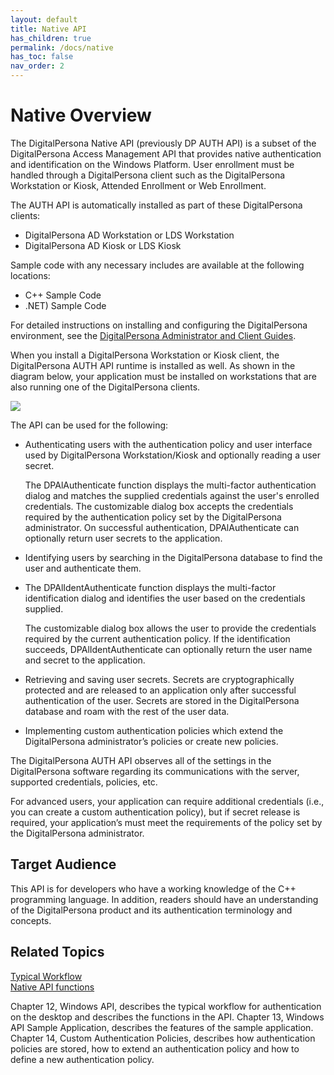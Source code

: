 ```yaml
---
layout: default
title: Native API
has_children: true
permalink: /docs/native
has_toc: false
nav_order: 2
---
```

# Native Overview

The DigitalPersona Native API (previously DP AUTH API) is a subset of the DigitalPersona Access Management API that provides native authentication and identification on the Windows Platform. User enrollment must be handled through a DigitalPersona client such as the DigitalPersona Workstation or Kiosk, Attended Enrollment or Web Enrollment.

The AUTH API is automatically installed as part of these DigitalPersona clients:

* DigitalPersona AD Workstation or LDS Workstation  
* DigitalPersona AD Kiosk or LDS Kiosk  

Sample code with any necessary includes are available at the following locations:

* C++ Sample Code
* .NET) Sample Code  

For detailed instructions on installing and configuring the DigitalPersona environment, see the [DigitalPersona Administrator and Client Guides](https://www.crossmatch.com/company/support/documentation/).

When you install a DigitalPersona Workstation or Kiosk client, the DigitalPersona AUTH API runtime is installed as well. As shown in the diagram below, your application must be installed on workstations that are also running one of the DigitalPersona clients.

![](../assets/NATIVE-API-91e58d68.png)

The API can be used for the following:

* Authenticating users with the authentication policy and user interface used by DigitalPersona Workstation/Kiosk and optionally reading a user secret.

  The DPAlAuthenticate function displays the multi-factor authentication dialog and matches the supplied credentials against the user's enrolled credentials. The customizable dialog box accepts the credentials required by the authentication policy set by the DigitalPersona administrator. On successful authentication, DPAlAuthenticate can optionally return user secrets to the application.

* Identifying users by searching in the DigitalPersona database to find the user and authenticate them.

* The DPAlIdentAuthenticate function displays the multi-factor identification dialog and identifies the user based on the credentials supplied.

  The customizable dialog box allows the user to provide the credentials required by the current authentication policy. If the identification succeeds, DPAlIdentAuthenticate can optionally return the user name and secret to the application.

* Retrieving and saving user secrets. Secrets are cryptographically protected and are released to an application only after successful authentication of the user. Secrets are stored in the DigitalPersona database and roam with the rest of the user data.

* Implementing custom authentication policies which extend the DigitalPersona administrator’s policies or create new policies.

The DigitalPersona AUTH API observes all of the settings in the DigitalPersona software regarding its communications with the server, supported credentials, policies, etc.

For advanced users, your application can require additional credentials (i.e., you can create a custom authentication policy), but if secret release is required, your application’s must meet the requirements of the policy set by the DigitalPersona administrator.
## Target Audience
This API is for developers who have a working knowledge of the C++ programming language. In addition, readers should have an understanding of the DigitalPersona product and its authentication terminology and concepts.

## Related Topics
[Typical Workflow](Native-API-Typical-Workflow)  
[Native API functions](Native-API-Native-API-functions)

Chapter 12, Windows API, describes the typical workflow for authentication on the desktop and describes the functions in the API.
Chapter 13, Windows API Sample Application, describes the features of the sample application.
Chapter 14, Custom Authentication Policies, describes how authentication policies are stored, how to extend an authentication policy and how to define a new authentication policy.
